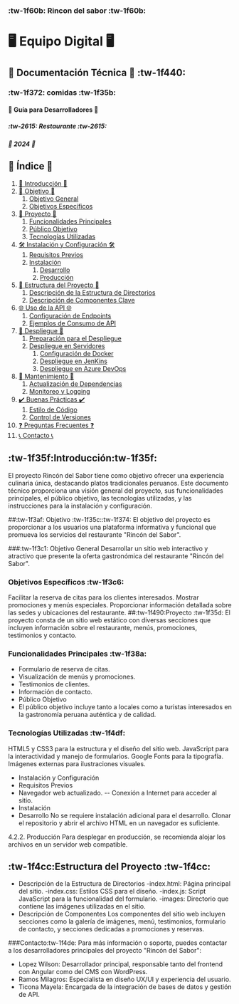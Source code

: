 ### :tw-1f60b: Rincon del sabor :tw-1f60b:
# 🖥️ Equipo Digital 🖥️

## 📄 Documentación Técnica 📄 :tw-1f440:

###  :tw-1f372: comidas :tw-1f35b:
#### 📄 Guía para Desarrolladores 📄

##### :tw-2615: Restaurante :tw-2615:
##### 📅 2024 📅
## 📑 Índice 📑
1. [📄 Introducción 📄](#📄-introducción-📄)
2. [🎯 Objetivo 🎯](#🎯-objetivo-🎯)
   1. [Objetivo General](#objetivo-general)
   2. [Objetivos Específicos](#objetivos-específicos)
3. [🚀 Proyecto 🚀](#🚀-proyecto-🚀)
   1. [Funcionalidades Principales](#funcionalidades-principales)
   2. [Público Objetivo](#público-objetivo)
   3. [Tecnologías Utilizadas](#tecnologías-utilizadas)
4. [🛠️ Instalación y Configuración 🛠️](#🛠️-instalación-y-configuración-🛠️)
   1. [Requisitos Previos](#requisitos-previos)
   2. [Instalación](#instalación)
      1. [Desarrollo](#desarrollo)
      2. [Producción](#producción)
5. [📂 Estructura del Proyecto 📂](#📂-estructura-del-proyecto-📂)
   1. [Descripción de la Estructura de Directorios](#descripción-de-la-estructura-de-directorios)
   2. [Descripción de Componentes Clave](#descripción-de-componentes-clave)
6. [🌐 Uso de la API 🌐](#🌐-uso-de-la-api-🌐)
   1. [Configuración de Endpoints](#configuración-de-endpoints)
   2. [Ejemplos de Consumo de API](#ejemplos-de-consumo-de-api)
7. [🚀 Despliegue 🚀](#🚀-despliegue-🚀)
   1. [Preparación para el Despliegue](#preparación-para-el-despliegue)
   2. [Despliegue en Servidores](#despliegue-en-servidores)
      1. [Configuración de Docker](#configuración-de-docker)
      2. [Despliegue en JenKins](#despliegue-en-jenkins)
      3. [Despliegue en Azure DevOps](#despliegue-en-azure-devops)
8. [🔧 Mantenimiento 🔧](#🔧-mantenimiento-🔧)
   1. [Actualización de Dependencias](#actualización-de-dependencias)
   2. [Monitoreo y Logging](#monitoreo-y-logging)
9. [✔️ Buenas Prácticas ✔️](#✔️-buenas-prácticas-✔️)
   1. [Estilo de Código](#estilo-de-código)
   2. [Control de Versiones](#control-de-versiones)
10. [❓ Preguntas Frecuentes ❓](#❓-preguntas-frecuentes-❓)
11. [📞 Contacto 📞](#📞-contacto-📞)

## :tw-1f35f:Introducción:tw-1f35f:
El proyecto Rincón del Sabor tiene como objetivo ofrecer una experiencia culinaria única, destacando platos tradicionales peruanos. Este documento técnico proporciona una visión general del proyecto, sus funcionalidades principales, el público objetivo, las tecnologías utilizadas, y las instrucciones para la instalación y configuración.

##:tw-1f3af: Objetivo :tw-1f35c::tw-1f374:
El objetivo del proyecto es proporcionar a los usuarios una plataforma informativa y funcional que promueva los servicios del restaurante "Rincón del Sabor".

###:tw-1f3c1: Objetivo General
Desarrollar un sitio web interactivo y atractivo que presente la oferta gastronómica del restaurante "Rincón del Sabor".

### Objetivos Específicos :tw-1f3c6:
Facilitar la reserva de citas para los clientes interesados.
Mostrar promociones y menús especiales.
Proporcionar información detallada sobre las sedes y ubicaciones del restaurante.
##:tw-1f490:Proyecto :tw-1f35d:
El proyecto consta de un sitio web estático con diversas secciones que incluyen información sobre el restaurante, menús, promociones, testimonios y contacto.

### Funcionalidades Principales :tw-1f38a:
- Formulario de reserva de citas.
- Visualización de menús y promociones.
- Testimonios de clientes.
- Información de contacto.
- Público Objetivo
- El público objetivo incluye tanto a locales como a turistas interesados en la gastronomía peruana auténtica y de calidad.

### Tecnologías Utilizadas :tw-1f4df:
HTML5 y CSS3 para la estructura y el diseño del sitio web.
JavaScript para la interactividad y manejo de formularios.
Google Fonts para la tipografía.
Imágenes externas para ilustraciones visuales.
- Instalación y Configuración
-  Requisitos Previos
- Navegador web actualizado.
--  Conexión a Internet para acceder al sitio.
- Instalación
-  Desarrollo
No se requiere instalación adicional para el desarrollo. Clonar el repositorio y abrir el archivo HTML en un navegador es suficiente.

4.2.2. Producción
Para desplegar en producción, se recomienda alojar los archivos en un servidor web compatible.

## :tw-1f4cc:Estructura del Proyecto :tw-1f4cc:
- Descripción de la Estructura de Directorios
-index.html: Página principal del sitio.
-index.css: Estilos CSS para el diseño.
-index.js: Script JavaScript para la funcionalidad del formulario.
-images: Directorio que contiene las imágenes utilizadas en el sitio.
-  Descripción de Componentes
Los componentes del sitio web incluyen secciones como la galería de imágenes, menú, testimonios, formulario de contacto, y secciones dedicadas a promociones y reservas.

###Contacto:tw-1f4de:
Para más información o soporte, puedes contactar a los desarrolladores principales del proyecto "Rincón del Sabor":

- Lopez Wilson: Desarrollador principal, responsable tanto del frontend con Angular como del CMS con WordPress.
- Ramos Milagros: Especialista en diseño UX/UI y experiencia del usuario.
- Ticona Mayela: Encargada de la integración de bases de datos y gestión de API.
